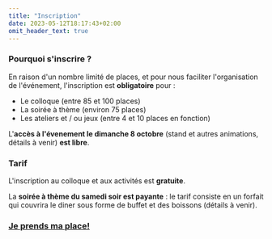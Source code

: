 ```yaml
---
title: "Inscription"
date: 2023-05-12T18:17:43+02:00
omit_header_text: true
---
```

### Pourquoi s'inscrire ? 
En raison d'un nombre limité de places, et pour nous faciliter l'organisation de l'événement, l'inscription est **obligatoire** pour :
- Le colloque (entre 85 et 100 places)
- La soirée à thème (environ 75 places)
- Les ateliers et / ou jeux (entre 4 et 10 places en fonction)
   
L'**accès à l'évenement le dimanche 8 octobre** (stand et autres animations, détails à venir) **est libre**.

### Tarif
L'inscription au colloque et aux activités est **gratuite**. 

La **soirée à thème du samedi soir est payante** : le tarif consiste en un forfait qui couvrira le diner sous forme de buffet et des boissons (détails à venir). 

### [Je prends ma place!](https://www.helloasso.com/associations/association-tolkiendil/evenements/journees-de-recherche-et-de-rencontre-sur-tolkien)



